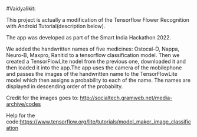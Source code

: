 #Vaidyalikit: 

This project is actually a modification of the Tensorflow Flower Recognition with Android Tutorial(description below).

The app was developed as part of the Smart India Hackathon 2022.

We added the handwritten names of five medicines: Ostocal-D, Nappa, Neuro-B, Maxpro, Ranitid to a tensorflow classification model. Then we created a TensorFlowLite nodel from the previous one, downloaded it and then loaded it into the app.The app uses the camera of the mobilephone and passes the images of the handwritten name to the TensorFlowLite model which then assigns a probability to each of the name. The names are displayed in descending order of the probabilty. 

Credit for the images goes to: http://socialtech.gramweb.net/media-archive/codes

Help for the code:https://www.tensorflow.org/lite/tutorials/model_maker_image_classification
